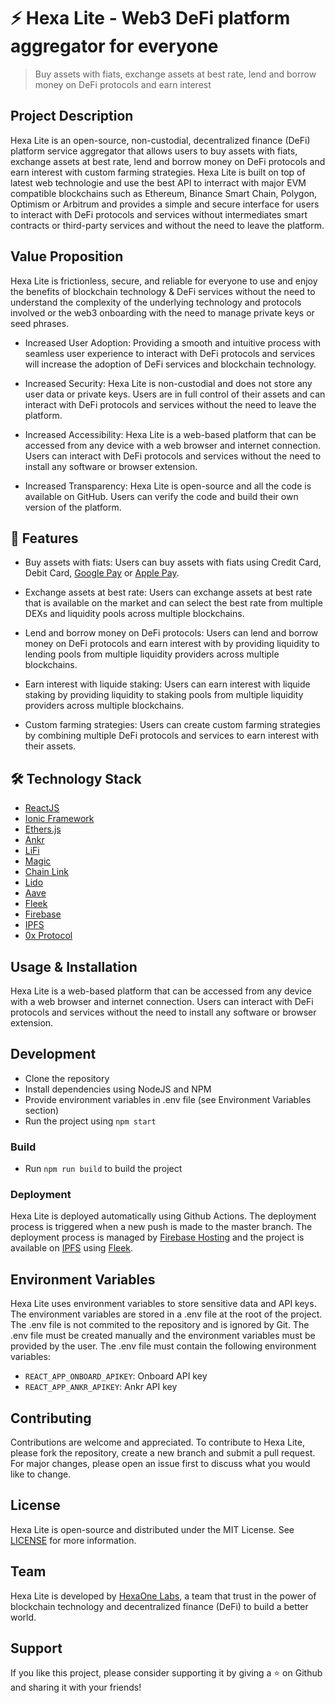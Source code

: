 # ⚡ Hexa Lite - Web3 DeFi platform aggregator for everyone
> Buy assets with fiats, exchange assets at best rate, lend and borrow money on DeFi protocols and earn interest

## Project Description
Hexa Lite is an open-source, non-custodial, decentralized finance (DeFi) platform service aggregator that allows users to buy assets with fiats, exchange assets at best rate, lend and borrow money on DeFi protocols and earn interest with custom farming strategies. Hexa Lite is built on top of latest web technologie and use the best API to interract with major EVM compatible blockchains such as Ethereum, Binance Smart Chain, Polygon, Optimism or Arbitrum and provides a simple and secure interface for users to interact with DeFi protocols and services without intermediates smart contracts or third-party services and without the need to leave the platform.

## Value Proposition
Hexa Lite is frictionless, secure, and reliable for everyone to use and enjoy the benefits of blockchain technology & DeFi services without the need to understand the complexity of the underlying technology and protocols involved or the web3 onboarding with the need to manage private keys or seed phrases. 

- Increased User Adoption: Providing a smooth and intuitive process with seamless user experience to interact with DeFi protocols and services will increase the adoption of DeFi services and blockchain technology.

- Increased Security: Hexa Lite is non-custodial and does not store any user data or private keys. Users are in full control of their assets and can interact with DeFi protocols and services without the need to leave the platform.

- Increased Accessibility: Hexa Lite is a web-based platform that can be accessed from any device with a web browser and internet connection. Users can interact with DeFi protocols and services without the need to install any software or browser extension.

- Increased Transparency: Hexa Lite is open-source and all the code is available on GitHub. Users can verify the code and build their own version of the platform. 

## 🚀 Features

- Buy assets with fiats: Users can buy assets with fiats using Credit Card, Debit Card, [Google Pay](https://pay.google.com/intl/en_us/about/) or [Apple Pay](https://www.apple.com/apple-pay/).

- Exchange assets at best rate: Users can exchange assets at best rate that is available on the market and can select the best rate from multiple DEXs and liquidity pools across multiple blockchains.

- Lend and borrow money on DeFi protocols: Users can lend and borrow money on DeFi protocols and earn interest with by providing liquidity to lending pools from multiple liquidity providers across multiple blockchains.

- Earn interest with liquide staking: Users can earn interest with liquide staking by providing liquidity to staking pools from multiple liquidity providers across multiple blockchains.

- Custom farming strategies: Users can create custom farming strategies by combining multiple DeFi protocols and services to earn interest with their assets.

## 🛠️ Technology Stack
- [ReactJS](https://reactjs.org/)
- [Ionic Framework](https://ionicframework.com/)
- [Ethers.js](https://docs.ethers.io/v5/)
- [Ankr](https://ankr.com/)
- [LiFi](https://li.fi/)
- [Magic](https://magic.link/)
- [Chain Link](https://chain.link/)
- [Lido](https://lido.fi/)
- [Aave](https://aave.com/)
- [Fleek](https://fleek.co/)
- [Firebase](https://firebase.google.com/)
- [IPFS](https://ipfs.io/)
- [0x Protocol](https://www.0xprotocol.org/)

## Usage & Installation
Hexa Lite is a web-based platform that can be accessed from any device with a web browser and internet connection. Users can interact with DeFi protocols and services without the need to install any software or browser extension.

## Development
- Clone the repository
- Install dependencies using NodeJS and NPM
- Provide environment variables in .env file (see Environment Variables section)
- Run the project using `npm start`

### Build
- Run `npm run build` to build the project

### Deployment
Hexa Lite is deployed automatically using Github Actions. The deployment process is triggered when a new push is made to the master branch. The deployment process is managed by [Firebase Hosting](https://firebase.google.com/docs/hosting) and the project is available on [IPFS](https://ipfs.io/) using [Fleek](https://fleek.co/).

## Environment Variables
Hexa Lite uses environment variables to store sensitive data and API keys. The environment variables are stored in a .env file at the root of the project. The .env file is not commited to the repository and is ignored by Git. The .env file must be created manually and the environment variables must be provided by the user. The .env file must contain the following environment variables:

- `REACT_APP_ONBOARD_APIKEY`: Onboard API key
- `REACT_APP_ANKR_APIKEY`: Ankr API key

## Contributing
Contributions are welcome and appreciated. To contribute to Hexa Lite, please fork the repository, create a new branch and submit a pull request. For major changes, please open an issue first to discuss what you would like to change.

## License
Hexa Lite is open-source and distributed under the MIT License. See [LICENSE](LICENSE) for more information.

## Team
Hexa Lite is developed by [HexaOne Labs](https://hexaonelabs.com/), a team that trust in the power of blockchain technology and decentralized finance (DeFi) to build a better world.

## Support
If you like this project, please consider supporting it by giving a ⭐️ on Github and sharing it with your friends!